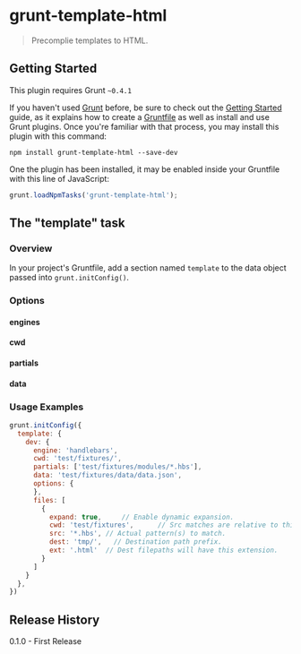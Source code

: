 # grunt-template-html

> Precomplie templates to HTML.

## Getting Started
This plugin requires Grunt `~0.4.1`

If you haven't used [Grunt](http://gruntjs.com/) before, be sure to check out the [Getting Started](http://gruntjs.com/getting-started) guide, as it explains how to create a [Gruntfile](http://gruntjs.com/sample-gruntfile) as well as install and use Grunt plugins. Once you're familiar with that process, you may install this plugin with this command:

```shell
npm install grunt-template-html --save-dev
```

One the plugin has been installed, it may be enabled inside your Gruntfile with this line of JavaScript:

```js
grunt.loadNpmTasks('grunt-template-html');
```

## The "template" task

### Overview
In your project's Gruntfile, add a section named `template` to the data object passed into `grunt.initConfig()`.


### Options

#### engines

#### cwd

#### partials

#### data


### Usage Examples

```js
grunt.initConfig({
  template: {
    dev: {
      engine: 'handlebars',
      cwd: 'test/fixtures/',
      partials: ['test/fixtures/modules/*.hbs'],
      data: 'test/fixtures/data/data.json',
      options: {
      },
      files: [
        {
          expand: true,     // Enable dynamic expansion.
          cwd: 'test/fixtures',      // Src matches are relative to this path.
          src: '*.hbs', // Actual pattern(s) to match.
          dest: 'tmp/',   // Destination path prefix.
          ext: '.html'  // Dest filepaths will have this extension.
        }
      ]
    }
  },
})
```

## Release History
0.1.0 - First Release